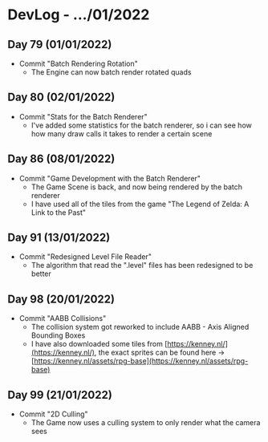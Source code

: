 # DevLog - .../01/2022

## Day 79 (01/01/2022)
- Commit "Batch Rendering Rotation"
    - The Engine can now batch render rotated quads

## Day 80 (02/01/2022)
- Commit "Stats for the Batch Renderer"
    - I've added some statistics for the batch renderer, so i can see how how many draw calls it takes to render a certain scene

## Day 86 (08/01/2022)
- Commit "Game Development with the Batch Renderer"
    - The Game Scene is back, and now being rendered by the batch renderer
    - I have used all of the tiles from the game "The Legend of Zelda: A Link to the Past"

## Day 91 (13/01/2022)
- Commit "Redesigned Level File Reader"
    - The algorithm that read the ".level" files has been redesigned to be better

## Day 98 (20/01/2022)
- Commit "AABB Collisions"
    - The collision system got reworked to include AABB - Axis Aligned Bounding Boxes
    - I have also downloaded some tiles from [https://kenney.nl/](https://kenney.nl/), the exact sprites can be found here -> [https://kenney.nl/assets/rpg-base](https://kenney.nl/assets/rpg-base)

## Day 99 (21/01/2022)
- Commit "2D Culling"
    - The Game now uses a culling system to only render what the camera sees